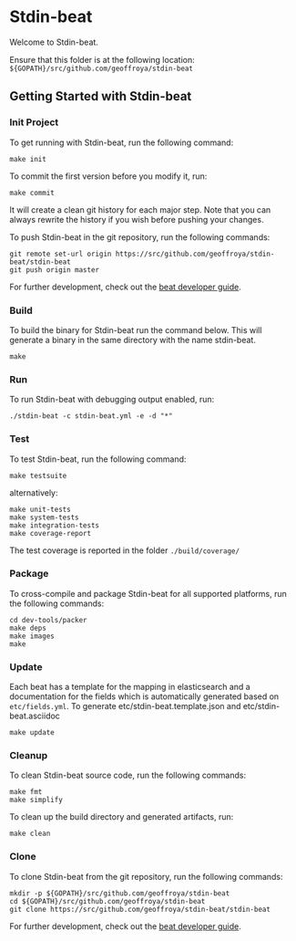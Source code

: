 # Stdin-beat

Welcome to Stdin-beat.

Ensure that this folder is at the following location:
`${GOPATH}/src/github.com/geoffroya/stdin-beat`

## Getting Started with Stdin-beat

### Init Project
To get running with Stdin-beat, run the following command:

```
make init
```

To commit the first version before you modify it, run:

```
make commit
```

It will create a clean git history for each major step. Note that you can always rewrite the history if you wish before pushing your changes.

To push Stdin-beat in the git repository, run the following commands:

```
git remote set-url origin https://src/github.com/geoffroya/stdin-beat/stdin-beat
git push origin master
```

For further development, check out the [beat developer guide](https://www.elastic.co/guide/en/beats/libbeat/current/new-beat.html).

### Build

To build the binary for Stdin-beat run the command below. This will generate a binary
in the same directory with the name stdin-beat.

```
make
```


### Run

To run Stdin-beat with debugging output enabled, run:

```
./stdin-beat -c stdin-beat.yml -e -d "*"
```


### Test

To test Stdin-beat, run the following command:

```
make testsuite
```

alternatively:
```
make unit-tests
make system-tests
make integration-tests
make coverage-report
```

The test coverage is reported in the folder `./build/coverage/`


### Package

To cross-compile and package Stdin-beat for all supported platforms, run the following commands:

```
cd dev-tools/packer
make deps
make images
make
```

### Update

Each beat has a template for the mapping in elasticsearch and a documentation for the fields
which is automatically generated based on `etc/fields.yml`.
To generate etc/stdin-beat.template.json and etc/stdin-beat.asciidoc

```
make update
```


### Cleanup

To clean  Stdin-beat source code, run the following commands:

```
make fmt
make simplify
```

To clean up the build directory and generated artifacts, run:

```
make clean
```


### Clone

To clone Stdin-beat from the git repository, run the following commands:

```
mkdir -p ${GOPATH}/src/github.com/geoffroya/stdin-beat
cd ${GOPATH}/src/github.com/geoffroya/stdin-beat
git clone https://src/github.com/geoffroya/stdin-beat/stdin-beat
```


For further development, check out the [beat developer guide](https://www.elastic.co/guide/en/beats/libbeat/current/new-beat.html).
